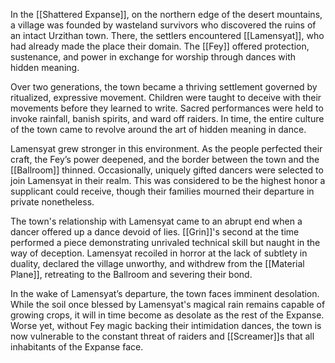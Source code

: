 In the [[Shattered Expanse]], on the northern edge of the desert mountains, a village was founded by wasteland survivors who discovered the ruins of an intact Urzithan town. There, the settlers encountered [[Lamensyat]], who had already made the place their domain. The [[Fey]] offered protection, sustenance, and power in exchange for worship through dances with hidden meaning. 

Over two generations, the town became a thriving settlement governed by ritualized, expressive movement. Children were taught to deceive with their movements before they learned to write. Sacred performances were held to invoke rainfall, banish spirits, and ward off raiders. In time, the entire culture of the town came to revolve around the art of hidden meaning in dance.

Lamensyat grew stronger in this environment. As the people perfected their craft, the Fey’s power deepened, and the border between the town and the [[Ballroom]] thinned. Occasionally, uniquely gifted dancers were selected to join Lamensyat in their realm. This was considered to be the highest honor a supplicant could receive, though their families mourned their departure in private nonetheless.

The town's relationship with Lamensyat came to an abrupt end when a dancer offered up a dance devoid of lies. [[Grin]]'s second at the time performed a piece demonstrating unrivaled technical skill but naught in the way of deception. Lamensyat recoiled in horror at the lack of subtlety in duality, declared the village unworthy, and withdrew from the [[Material Plane]], retreating to the Ballroom and severing their bond.

In the wake of Lamensyat’s departure, the town faces imminent desolation. While the soil once blessed by Lamensyat's magical rain remains capable of growing crops, it will in time become as desolate as the rest of the Expanse. Worse yet, without Fey magic backing their intimidation dances, the town is now vulnerable to the constant threat of raiders and [[Screamer]]s that all inhabitants of the Expanse face.